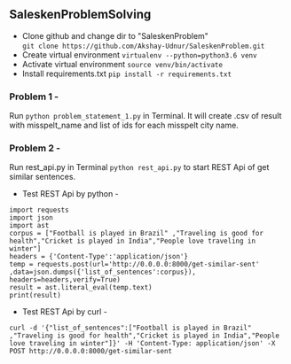 ## SaleskenProblemSolving
- Clone github and change dir to "SaleskenProblem" <br />
`git clone https://github.com/Akshay-Udnur/SaleskenProblem.git`
- Create virtual environment  `virtualenv --python=python3.6 venv`
- Activate virtual environment `source venv/bin/activate`
- Install requirements.txt `pip install -r requirements.txt`

### Problem 1 - 
Run `python problem_statement_1.py` in Terminal. It will create .csv of result with misspelt_name and list of ids for each misspelt city name.

### Problem 2 -
Run rest_api.py in Terminal `python rest_api.py` to start REST Api of get similar sentences.

- Test REST Api by python - 
```
import requests 
import json 
import ast 
corpus = ["Football is played in Brazil" ,"Traveling is good for health","Cricket is played in India","People love traveling in winter"]
headers = {'Content-Type':'application/json'} 
temp = requests.post(url='http://0.0.0.0:8000/get-similar-sent' ,data=json.dumps({'list_of_sentences':corpus}), headers=headers,verify=True) 
result = ast.literal_eval(temp.text) 
print(result)
```
- Test REST Api by curl - 
```
curl -d '{"list_of_sentences":["Football is played in Brazil" ,"Traveling is good for health","Cricket is played in India","People love traveling in winter"]}' -H 'Content-Type: application/json' -X POST http://0.0.0.0:8000/get-similar-sent
```
